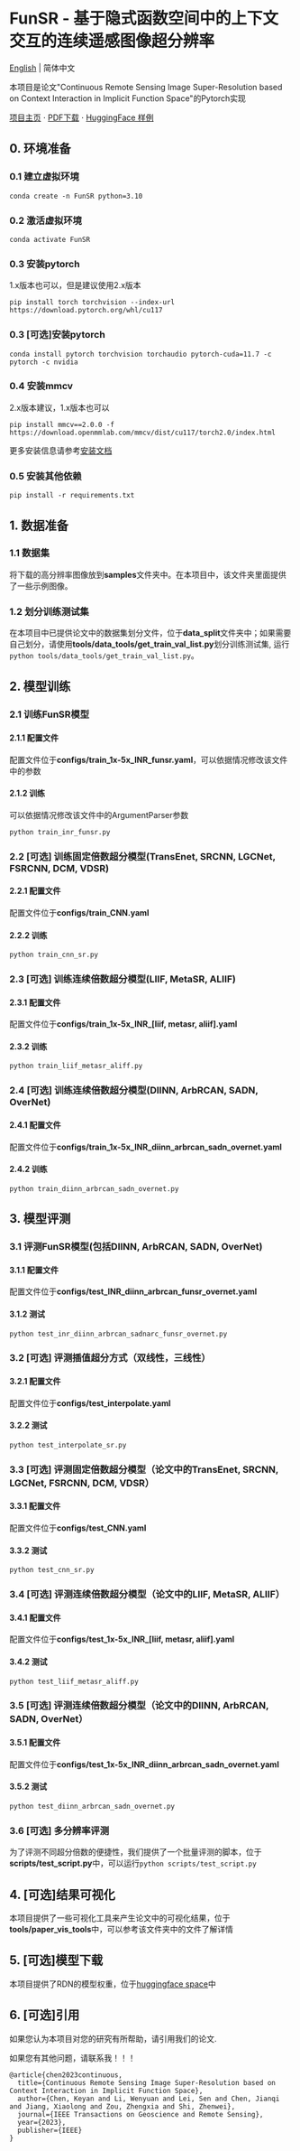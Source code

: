 # FunSR - 基于隐式函数空间中的上下文交互的连续遥感图像超分辨率

[English](/readme.md) | 简体中文


本项目是论文"Continuous Remote Sensing Image Super-Resolution based on Context Interaction in Implicit Function Space"的Pytorch实现


[项目主页](https://kyanchen.github.io/FunSR/) $\cdot$ [PDF下载](https://arxiv.org/abs/2302.08046) $\cdot$ [HuggingFace 样例](https://huggingface.co/spaces/KyanChen/FunSR)


## 0. 环境准备
### 0.1 建立虚拟环境
```shell
conda create -n FunSR python=3.10
```
### 0.2 激活虚拟环境
```sehll
conda activate FunSR
```
### 0.3 安装pytorch
1.x版本也可以，但是建议使用2.x版本
```shell
pip install torch torchvision --index-url https://download.pytorch.org/whl/cu117
```
### 0.3 [可选]安装pytorch
```shell
conda install pytorch torchvision torchaudio pytorch-cuda=11.7 -c pytorch -c nvidia
```
### 0.4 安装mmcv
2.x版本建议，1.x版本也可以
```shell
pip install mmcv==2.0.0 -f https://download.openmmlab.com/mmcv/dist/cu117/torch2.0/index.html
```
更多安装信息请参考[安装文档](https://mmcv.readthedocs.io/zh_CN/latest/get_started/installation.html)
### 0.5 安装其他依赖
```shell
pip install -r requirements.txt
```

## 1. 数据准备
### 1.1 数据集
将下载的高分辨率图像放到**samples**文件夹中。在本项目中，该文件夹里面提供了一些示例图像。
### 1.2 划分训练测试集
在本项目中已提供论文中的数据集划分文件，位于**data_split**文件夹中；如果需要自己划分，请使用**tools/data_tools/get_train_val_list.py**划分训练测试集, 运行```python tools/data_tools/get_train_val_list.py```。

## 2. 模型训练
### 2.1 训练FunSR模型
#### 2.1.1 配置文件
配置文件位于**configs/train_1x-5x_INR_funsr.yaml**，可以依据情况修改该文件中的参数
#### 2.1.2 训练
可以依据情况修改该文件中的ArgumentParser参数
```shell
python train_inr_funsr.py
```
### 2.2 [可选] 训练固定倍数超分模型(TransEnet, SRCNN, LGCNet, FSRCNN, DCM, VDSR)
#### 2.2.1 配置文件
配置文件位于**configs/train_CNN.yaml**
#### 2.2.2 训练
```shell
python train_cnn_sr.py
```
### 2.3 [可选] 训练连续倍数超分模型(LIIF, MetaSR, ALIIF)
#### 2.3.1 配置文件
配置文件位于**configs/train_1x-5x_INR_[liif, metasr, aliif].yaml**
#### 2.3.2 训练
```shell
python train_liif_metasr_aliff.py
```
### 2.4 [可选] 训练连续倍数超分模型(DIINN, ArbRCAN, SADN, OverNet)
#### 2.4.1 配置文件
配置文件位于**configs/train_1x-5x_INR_diinn_arbrcan_sadn_overnet.yaml**
#### 2.4.2 训练
```shell
python train_diinn_arbrcan_sadn_overnet.py
```

## 3. 模型评测
### 3.1 评测FunSR模型(包括DIINN, ArbRCAN, SADN, OverNet)
#### 3.1.1 配置文件
配置文件位于**configs/test_INR_diinn_arbrcan_funsr_overnet.yaml**
#### 3.1.2 测试
```shell
python test_inr_diinn_arbrcan_sadnarc_funsr_overnet.py
```
### 3.2 [可选] 评测插值超分方式（双线性，三线性）
#### 3.2.1 配置文件
配置文件位于**configs/test_interpolate.yaml**
#### 3.2.2 测试
```shell
python test_interpolate_sr.py
```
### 3.3 [可选] 评测固定倍数超分模型（论文中的TransEnet, SRCNN, LGCNet, FSRCNN, DCM, VDSR）
#### 3.3.1 配置文件
配置文件位于**configs/test_CNN.yaml**
#### 3.3.2 测试
```shell
python test_cnn_sr.py
```
### 3.4 [可选] 评测连续倍数超分模型（论文中的LIIF, MetaSR, ALIIF）
#### 3.4.1 配置文件
配置文件位于**configs/test_1x-5x_INR_[liif, metasr, aliif].yaml**
#### 3.4.2 测试
```shell
python test_liif_metasr_aliff.py
```
### 3.5 [可选] 评测连续倍数超分模型（论文中的DIINN, ArbRCAN, SADN, OverNet）
#### 3.5.1 配置文件
配置文件位于**configs/test_1x-5x_INR_diinn_arbrcan_sadn_overnet.yaml**
#### 3.5.2 测试
```shell
python test_diinn_arbrcan_sadn_overnet.py
```
### 3.6 [可选] 多分辨率评测
为了评测不同超分倍数的便捷性，我们提供了一个批量评测的脚本，位于**scripts/test_script.py**中，可以运行```python scripts/test_script.py```

## 4. [可选]结果可视化
本项目提供了一些可视化工具来产生论文中的可视化结果，位于**tools/paper_vis_tools**中，可以参考该文件夹中的文件了解详情

## 5. [可选]模型下载
本项目提供了RDN的模型权重，位于[huggingface space](https://huggingface.co/spaces/KyanChen/FunSR/tree/main/pretrain)中

## 6. [可选]引用
如果您认为本项目对您的研究有所帮助，请引用我们的论文.

如果您有其他问题，请联系我！！！

```
@article{chen2023continuous,
  title={Continuous Remote Sensing Image Super-Resolution based on Context Interaction in Implicit Function Space},
  author={Chen, Keyan and Li, Wenyuan and Lei, Sen and Chen, Jianqi and Jiang, Xiaolong and Zou, Zhengxia and Shi, Zhenwei},
  journal={IEEE Transactions on Geoscience and Remote Sensing},
  year={2023},
  publisher={IEEE}
}
```

